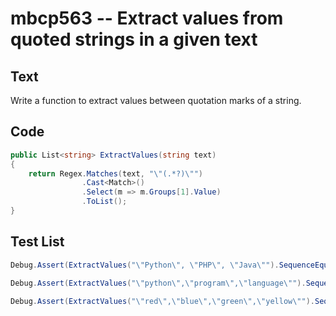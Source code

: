 # mbcp563 -- Extract values from quoted strings in a given text

## Text

Write a function to extract values between quotation marks of a string.

## Code

```csharp
public List<string> ExtractValues(string text)
{
    return Regex.Matches(text, "\"(.*?)\"")
                .Cast<Match>()
                .Select(m => m.Groups[1].Value)
                .ToList();
}
```

## Test List

```csharp
Debug.Assert(ExtractValues("\"Python\", \"PHP\", \"Java\"").SequenceEqual(new List<string> { "Python", "PHP", "Java" }));
```

```csharp
Debug.Assert(ExtractValues("\"python\",\"program\",\"language\"").SequenceEqual(new[] { "python", "program", "language" }));
```

```csharp
Debug.Assert(ExtractValues("\"red\",\"blue\",\"green\",\"yellow\"").SequenceEqual(new List<string> { "red", "blue", "green", "yellow" }));
```
